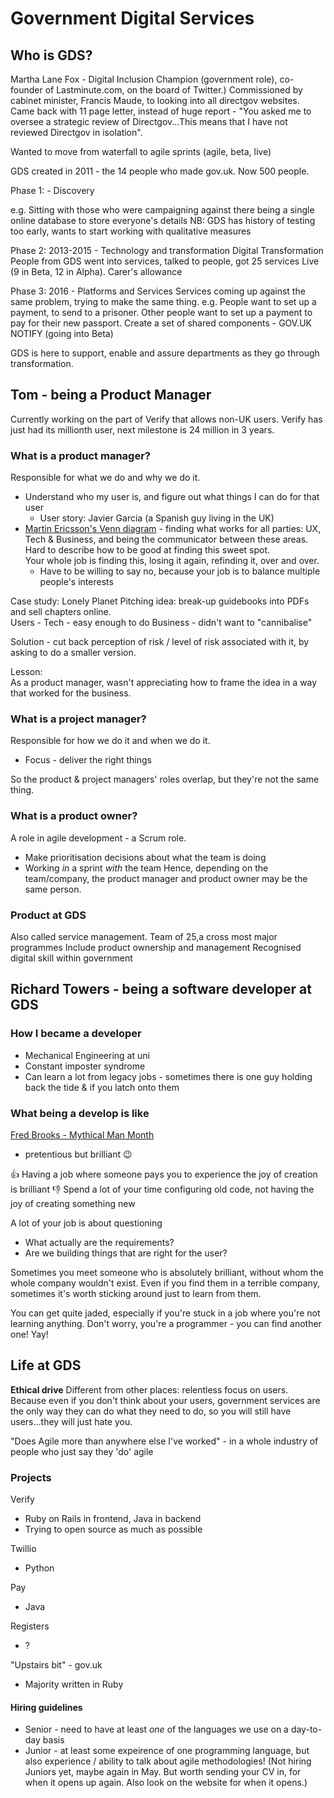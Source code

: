 # Government Digital Services

## Who is GDS?

Martha Lane Fox - Digital Inclusion Champion (government role), co-founder of Lastminute.com, on the board of Twitter.) Commissioned by cabinet minister, Francis Maude, to looking into all directgov websites. Came back with 11 page letter, instead of huge report - "You asked me to oversee a strategic review of Directgov...This means that I have not reviewed Directgov in isolation".

Wanted to move from waterfall to agile sprints (agile, beta, live)

GDS created in 2011 - the 14 people who made gov.uk. Now 500 people.

Phase 1:  - Discovery

e.g. Sitting with those who were campaigning against there being a single online database to store everyone's details
NB: GDS has history of testing too early, wants to start working with qualitative measures

Phase 2: 2013-2015 - Technology and transformation
Digital Transformation
People from GDS went into services, talked to people, got 25 services Live (9 in Beta, 12 in Alpha).
Carer's allowance

Phase 3: 2016 - Platforms and Services
Services coming up against the same problem, trying to make the same thing.
e.g. People want to set up a payment, to send to a prisoner.
Other people want to set up a payment to pay for their new passport.
Create a set of shared components - GOV.UK NOTIFY (going into Beta)

GDS is here to support, enable and assure departments as they go through transformation.


## Tom - being a Product Manager
Currently working on the part of Verify that allows non-UK users. Verify has just had its millionth user, next milestone is 24 million in 3 years.

### What is a product manager?
Responsible for what we do and why we do it.
- Understand who my user is, and figure out what things I can do for that user
  - User story: Javier Garcia (a Spanish guy living in the UK)
- [Martin Ericsson's Venn diagram](http://www.mindtheproduct.com/wp-content/uploads/2011/07/what_is_a_product_manager.png) - finding what works for all parties: UX, Tech & Business, and being the communicator between these areas.  
Hard to describe how to be good at finding this sweet spot.  
Your whole job is finding this, losing it again, refinding it, over and over.
  - Have to be willing to say no, because your job is to balance multiple people's interests

Case study: Lonely Planet
Pitching idea: break-up guidebooks into PDFs and sell chapters online.  
Users -
Tech - easy enough to do
Business - didn't want to "cannibalise"

Solution - cut back perception of risk / level of risk associated with it, by asking to do a smaller version.

Lesson:  
As a product manager, wasn't appreciating how to frame the idea in a way that worked for the business.

### What is a project manager?
Responsible for how we do it and when we do it.
- Focus - deliver the right things

So the product & project managers' roles overlap, but they're not the same thing.

### What is a product owner?
A role in agile development - a Scrum role.
- Make prioritisation decisions about what the team is doing
- Working _in_ a sprint _with_ the team
Hence, depending on the team/company, the product manager and product owner may be the same person.

### Product at GDS
Also called service management.
Team of 25,a cross most major programmes
Include product ownership and management
Recognised digital skill within government


## Richard Towers - being a software developer at GDS

### How I became a developer
- Mechanical Engineering at uni
- Constant imposter syndrome
- Can learn a lot from legacy jobs - sometimes there is one guy holding back the tide & if you latch onto them

### What being a develop is like
[Fred Brooks - Mythical Man Month](http://people.apache.org/~acmurthy/WhyIsProgrammingFun.html)
- pretentious but brilliant :wink:

:+1: Having a job where someone pays you to experience the joy of creation is brilliant
:-1: Spend a lot of your time configuring old code, not having the joy of creating something new

A lot of your job is about questioning
- What actually are the requirements?
- Are we building things that are right for the user?

Sometimes you meet someone who is absolutely brilliant, without whom the whole company wouldn't exist. Even if you find them in a terrible company, sometimes it's worth sticking around just to learn from them.

You can get quite jaded, especially if you're stuck in a job where you're not learning anything. Don't worry, you're a programmer - you can find another one! Yay!

## Life at GDS
**Ethical drive**
Different from other places: relentless focus on users. Because even if you don't think about your users, government services are the only way they can do what they need to do, so you will still have users...they will just hate you.

"Does Agile more than anywhere else I've worked" - in a whole industry of people who just say they 'do' agile

### Projects
Verify
- Ruby on Rails in frontend, Java in backend
- Trying to open source as much as possible

Twillio
- Python

Pay
- Java

Registers
- ?

"Upstairs bit" - gov.uk
- Majority written in Ruby

#### Hiring guidelines
- Senior - need to have at least _one_ of the languages we use on a day-to-day basis
- Junior - at least some expeirence of one programming language, but also experience / ability to talk about agile methodologies! (Not hiring Juniors yet, maybe again in May. But worth sending your CV in, for when it opens up again. Also look on the website for when it opens.)
